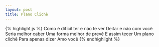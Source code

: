 ```yaml
---
layout: post
title: Plano Clichê 
---
```


{% highlight js %}
Como é difícil ter e não te ver
Deitar e não com você
Seria melhor caber
Uma forma melhor de prevê
E assim tecer
Um plano clichê
Para apenas dizer
Amo você
{% endhighlight %}
